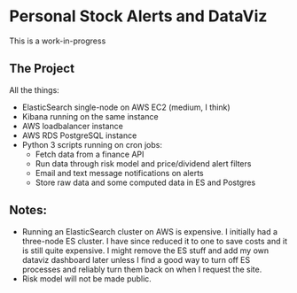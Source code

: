 Personal Stock Alerts and DataViz
=========================

This is a work-in-progress


The Project
------------

All the things:
- ElasticSearch single-node on AWS EC2 (medium, I think)
- Kibana running on the same instance
- AWS loadbalancer instance
- AWS RDS PostgreSQL instance
- Python 3 scripts running on cron jobs:
  - Fetch data from a finance API
  - Run data through risk model and price/dividend alert filters
  - Email and text message notifications on alerts
  - Store raw data and some computed data in ES and Postgres

Notes:
------------
- Running an ElasticSearch cluster on AWS is expensive.  I initially had a three-node ES cluster.  I have since reduced it to one to save costs and it is still quite expensive.  I might remove the ES stuff and add my own dataviz dashboard later unless I find a good way to turn off ES processes and reliably turn them back on when I request the site.
- Risk model will not be made public.

